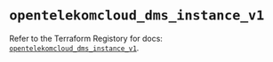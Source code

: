 # `opentelekomcloud_dms_instance_v1`

Refer to the Terraform Registory for docs: [`opentelekomcloud_dms_instance_v1`](https://registry.terraform.io/providers/opentelekomcloud/opentelekomcloud/1.35.2/docs/resources/dms_instance_v1).
